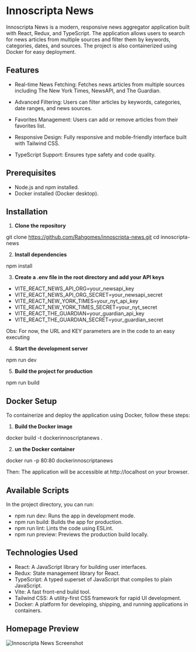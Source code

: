 # Innoscripta News

Innoscripta News is a modern, responsive news aggregator application built with React, Redux, and TypeScript. The application allows users to search for news articles from multiple sources and filter them by keywords, categories, dates, and sources. The project is also containerized using Docker for easy deployment.

## Features

- Real-time News Fetching: Fetches news articles from multiple sources including The New York Times, NewsAPI, and The Guardian.

- Advanced Filtering: Users can filter articles by keywords, categories, date ranges, and news sources.

- Favorites Management: Users can add or remove articles from their favorites list.

- Responsive Design: Fully responsive and mobile-friendly interface built with Tailwind CSS.

- TypeScript Support: Ensures type safety and code quality.

## Prerequisites

- Node.js and npm installed.
- Docker installed (Docker desktop).

## Installation

1. **Clone the repository**

git clone https://github.com/Rahgomes/innoscripta-news.git
cd innoscripta-news

2. **Install dependencies**

npm install

3. **Create a .env file in the root directory and add your API keys**

- VITE_REACT_NEWS_API_ORG=your_newsapi_key
- VITE_REACT_NEWS_API_ORG_SECRET=your_newsapi_secret
- VITE_REACT_NEW_YORK_TIMES=your_nyt_api_key
- VITE_REACT_NEW_YORK_TIMES_SECRET=your_nyt_secret
- VITE_REACT_THE_GUARDIAN=your_guardian_api_key
- VITE_REACT_THE_GUARDIAN_SECRET=your_guardian_secret

Obs: For now, the URL and KEY parameters are in the code to an easy executing

4. **Start the development server**

npm run dev

5. **Build the project for production**

npm run build

## Docker Setup

To containerize and deploy the application using Docker, follow these steps:

1. **Build the Docker image**

docker build -t dockerinnoscriptanews .

2. **un the Docker container**

docker run -p 80:80 dockerinnoscriptanews

Then: The application will be accessible at http://localhost on your browser.

## Available Scripts

In the project directory, you can run:

- npm run dev: Runs the app in development mode.
- npm run build: Builds the app for production.
- npm run lint: Lints the code using ESLint.
- npm run preview: Previews the production build locally.

## Technologies Used

- React: A JavaScript library for building user interfaces.
- Redux: State management library for React.
- TypeScript: A typed superset of JavaScript that compiles to plain JavaScript.
- Vite: A fast front-end build tool.
- Tailwind CSS: A utility-first CSS framework for rapid UI development.
- Docker: A platform for developing, shipping, and running applications in containers.

## Homepage Preview

![Innoscripta News Screenshot](./home-preview.png)
